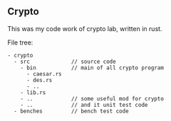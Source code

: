 ## Crypto

This was my code work of crypto lab, written in rust.

File tree:

```text
- crypto
  - src             // source code
    - bin           // main of all crypto program
      - caesar.rs
      - des.rs
      - ..
    - lib.rs   
    - ..            // some useful mod for crypto
    - ..            // and it unit test code
  - benches         // bench test code
```



